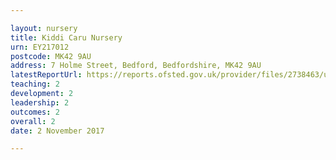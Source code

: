 ```yaml
---

layout: nursery
title: Kiddi Caru Nursery
urn: EY217012
postcode: MK42 9AU
address: 7 Holme Street, Bedford, Bedfordshire, MK42 9AU
latestReportUrl: https://reports.ofsted.gov.uk/provider/files/2738463/urn/EY217012.pdf
teaching: 2
development: 2
leadership: 2
outcomes: 2
overall: 2
date: 2 November 2017

---
```

